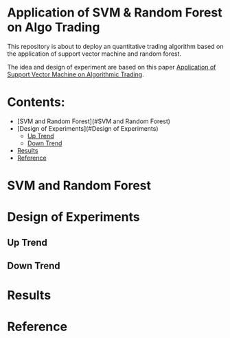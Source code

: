 # Application of SVM & Random Forest on Algo Trading

This repository is about to deploy an quantitative trading algorithm based on the application of support vector machine and random forest.

The idea and design of experiment are based on this paper [Application of Support Vector Machine on Algorithmic Trading](https://search.proquest.com/docview/2136876869?pq-origsite=gscholar).

# Contents:

- [SVM and Random Forest](#SVM and Random Forest)
- [Design of Experiments](#Design of Experiments)
  * [Up Trend](#Up-Trend)
  * [Down Trend](#Down-Trend)
- [Results](#Results)
- [Reference](##Reference)


# SVM and Random Forest



# Design of Experiments

## Up Trend

## Down Trend


# Results

# Reference
